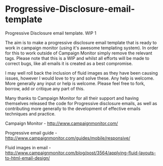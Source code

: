Progressive-Disclosure-email-template
=====================================

Progressive Disclosure email template. WIP 1

The aim is to make a progressive disclosure email template that is ready to work in campaign monitor (using it's awesome templating system). 
In order for this to work outside of Campaign Monitor simply remove the relevant tags.
Please note that this is a WIP and whilst all efforts will be made to correct bugs, like all emails it is created as a best compromise. 

I may well roll back the inclusion of fluid images as they have been causing issues, however I would love to try and solve these. Any help is welcome. 
More generally any input or help is welcome. Please feel free to fork, borrow, add or critique any part of this. 

Many thanks to Campaign Monitor for all their support and having themselves released the code for Progressive disclosure emails, as well as contributing more generally to the development of effective emails techniques and practice. 

Campaign Monitor - http://www.campaignmonitor.com/

Progressive email guide - http://www.campaignmonitor.com/guides/mobile/responsive/

Fluid images in email - http://www.campaignmonitor.com/blog/post/3564/applying-fluid-layouts-to-html-email-design/
